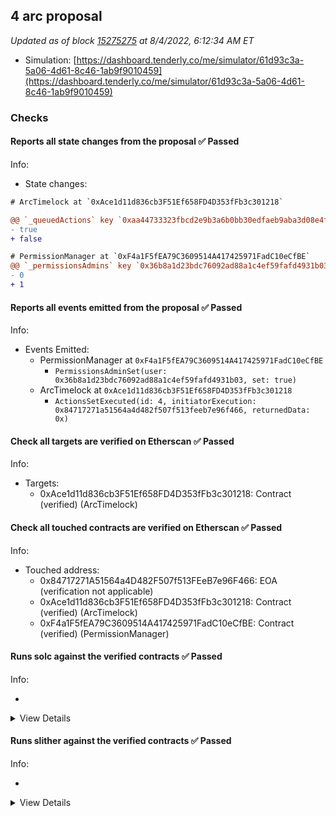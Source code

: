 ## 4 arc proposal

_Updated as of block [15275275](https://etherscan.io/block/15275275) at 8/4/2022, 6:12:34 AM ET_

- Simulation: [https://dashboard.tenderly.co/me/simulator/61d93c3a-5a06-4d61-8c46-1ab9f9010459](https://dashboard.tenderly.co/me/simulator/61d93c3a-5a06-4d61-8c46-1ab9f9010459)

### Checks

#### Reports all state changes from the proposal ✅ Passed

Info:

- State changes:

```diff
# ArcTimelock at `0xAce1d11d836cb3F51Ef658FD4D353fFb3c301218`

@@ `_queuedActions` key `0xaa44733323fbcd2e9b3a6b0bb30edfaeb9aba3d08e4f1962fff762bd2581aa3c` @@
- true
+ false

```

```diff
# PermissionManager at `0xF4a1F5fEA79C3609514A417425971FadC10eCfBE`
@@ `_permissionsAdmins` key `0x36b8a1d23bdc76092ad88a1c4ef59fafd4931b03` @@
- 0
+ 1

```

#### Reports all events emitted from the proposal ✅ Passed

Info:

- Events Emitted:
  - PermissionManager at `0xF4a1F5fEA79C3609514A417425971FadC10eCfBE`
    - `PermissionsAdminSet(user: 0x36b8a1d23bdc76092ad88a1c4ef59fafd4931b03, set: true)`
  - ArcTimelock at `0xAce1d11d836cb3F51Ef658FD4D353fFb3c301218`
    - `ActionsSetExecuted(id: 4, initiatorExecution: 0x84717271a51564a4d482f507f513feeb7e96f466, returnedData: 0x)`

#### Check all targets are verified on Etherscan ✅ Passed

Info:

- Targets:
  - 0xAce1d11d836cb3F51Ef658FD4D353fFb3c301218: Contract (verified) (ArcTimelock)

#### Check all touched contracts are verified on Etherscan ✅ Passed

Info:

- Touched address:
  - 0x84717271A51564a4D482F507f513FEeB7e96F466: EOA (verification not applicable)
  - 0xAce1d11d836cb3F51Ef658FD4D353fFb3c301218: Contract (verified) (ArcTimelock)
  - 0xF4a1F5fEA79C3609514A417425971FadC10eCfBE: Contract (verified) (PermissionManager)

#### Runs solc against the verified contracts ✅ Passed

Info:

-

<details>
<summary>View Details</summary>
No compiler warnings for ArcTimelock at `0xAce1d11d836cb3F51Ef658FD4D353fFb3c301218`
- Compiler warnings for PermissionManager at `0xF4a1F5fEA79C3609514A417425971FadC10eCfBE`

<details>
<summary>View warnings for PermissionManager at `0xF4a1F5fEA79C3609514A417425971FadC10eCfBE`</summary>

```
WARNING:CryticCompile:Warning: contracts/interfaces/IPermissionManager.sol: Warning: SPDX license identifier not provided in source file. Before publishing, consider adding a comment containing "SPDX-License-Identifier: <SPDX-License>" to each source file. Use "SPDX-License-Identifier: UNLICENSED" for non-open-source code. Please see https://spdx.org for more information.

Warning: contracts/protocol/configuration/PermissionManager.sol: Warning: SPDX license identifier not provided in source file. Before publishing, consider adding a comment containing "SPDX-License-Identifier: <SPDX-License>" to each source file. Use "SPDX-License-Identifier: UNLICENSED" for non-open-source code. Please see https://spdx.org for more information.


```

</details>

</details>

#### Runs slither against the verified contracts ✅ Passed

Info:

-

<details>
<summary>View Details</summary>
Slither report for ArcTimelock at `0xAce1d11d836cb3F51Ef658FD4D353fFb3c301218`

<details>
<summary>View report for ArcTimelock at `0xAce1d11d836cb3F51Ef658FD4D353fFb3c301218`</summary>

```
[91m
TimelockExecutorBase.executeDelegateCall(address,bytes) (contracts/timelock/TimelockExecutorBase.sol#198-209) uses delegatecall to a input-controlled function id
	- (success,resultData) = target.delegatecall(data) (contracts/timelock/TimelockExecutorBase.sol#207)
Reference: https://github.com/crytic/slither/wiki/Detector-Documentation#controlled-delegatecall[0m
[92m
TimelockExecutorBase.updateGuardian(address).guardian (contracts/timelock/TimelockExecutorBase.sol#125) lacks a zero-check on :
		- _guardian = guardian (contracts/timelock/TimelockExecutorBase.sol#127)
TimelockExecutorBase.executeDelegateCall(address,bytes).target (contracts/timelock/TimelockExecutorBase.sol#198) lacks a zero-check on :
		- (success,resultData) = target.delegatecall(data) (contracts/timelock/TimelockExecutorBase.sol#207)
ArcTimelock.constructor(address,uint256,uint256,uint256,uint256,address).ethereumGovernanceExecutor (contracts/timelock/ArcTimelock.sol#21) lacks a zero-check on :
		- _ethereumGovernanceExecutor = ethereumGovernanceExecutor (contracts/timelock/ArcTimelock.sol#28)
ArcTimelock.updateEthereumGovernanceExecutor(address).ethereumGovernanceExecutor (contracts/timelock/ArcTimelock.sol#53) lacks a zero-check on :
		- _ethereumGovernanceExecutor = ethereumGovernanceExecutor (contracts/timelock/ArcTimelock.sol#55)
Reference: https://github.com/crytic/slither/wiki/Detector-Documentation#missing-zero-address-validation[0m
[92m
TimelockExecutorBase._executeTransaction(address,uint256,string,bytes,uint256,bool) (contracts/timelock/TimelockExecutorBase.sol#274-304) has external calls inside a loop: (success,resultData) = this.executeDelegateCall{value: value}(target,callData) (contracts/timelock/TimelockExecutorBase.sol#298)
TimelockExecutorBase._executeTransaction(address,uint256,string,bytes,uint256,bool) (contracts/timelock/TimelockExecutorBase.sol#274-304) has external calls inside a loop: (success,resultData) = target.call{value: value}(callData) (contracts/timelock/TimelockExecutorBase.sol#301)
Reference: https://github.com/crytic/slither/wiki/Detector-Documentation/#calls-inside-a-loop[0m
[92m
TimelockExecutorBase.execute(uint256) (contracts/timelock/TimelockExecutorBase.sol#48-69) uses timestamp for comparisons
	Dangerous comparisons:
	- require(bool,string)(block.timestamp >= actionsSet.executionTime,TIMELOCK_NOT_FINISHED) (contracts/timelock/TimelockExecutorBase.sol#52)
TimelockExecutorBase.getCurrentState(uint256) (contracts/timelock/TimelockExecutorBase.sol#103-115) uses timestamp for comparisons
	Dangerous comparisons:
	- block.timestamp > actionsSet.executionTime.add(_gracePeriod) (contracts/timelock/TimelockExecutorBase.sol#110)
TimelockExecutorBase._queue(address[],uint256[],string[],bytes[],bool[]) (contracts/timelock/TimelockExecutorBase.sol#219-272) uses timestamp for comparisons
	Dangerous comparisons:
	- require(bool,string)(! isActionQueued(actionHash),DUPLICATED_ACTION) (contracts/timelock/TimelockExecutorBase.sol#251)
Reference: https://github.com/crytic/slither/wiki/Detector-Documentation#block-timestamp[0m
[92m
TimelockExecutorBase._verifyCallResult(bool,bytes) (contracts/timelock/TimelockExecutorBase.sol#324-345) uses assembly
	- INLINE ASM (contracts/timelock/TimelockExecutorBase.sol#337-340)
Reference: https://github.com/crytic/slither/wiki/Detector-Documentation#assembly-usage[0m
[92m
SafeMath.div(uint256,uint256) (contracts/dependencies/SafeMath.sol#101-103) is never used and should be removed
SafeMath.div(uint256,uint256,string) (contracts/dependencies/SafeMath.sol#116-127) is never used and should be removed
SafeMath.mod(uint256,uint256) (contracts/dependencies/SafeMath.sol#140-142) is never used and should be removed
SafeMath.mod(uint256,uint256,string) (contracts/dependencies/SafeMath.sol#155-162) is never used and should be removed
SafeMath.mul(uint256,uint256) (contracts/dependencies/SafeMath.sol#76-88) is never used and should be removed
SafeMath.sub(uint256,uint256) (contracts/dependencies/SafeMath.sol#43-45) is never used and should be removed
SafeMath.sub(uint256,uint256,string) (contracts/dependencies/SafeMath.sol#56-65) is never used and should be removed
Reference: https://github.com/crytic/slither/wiki/Detector-Documentation#dead-code[0m
[92m
Low level call in TimelockExecutorBase.executeDelegateCall(address,bytes) (contracts/timelock/TimelockExecutorBase.sol#198-209):
	- (success,resultData) = target.delegatecall(data) (contracts/timelock/TimelockExecutorBase.sol#207)
Low level call in TimelockExecutorBase._executeTransaction(address,uint256,string,bytes,uint256,bool) (contracts/timelock/TimelockExecutorBase.sol#274-304):
	- (success,resultData) = target.call{value: value}(callData) (contracts/timelock/TimelockExecutorBase.sol#301)
Reference: https://github.com/crytic/slither/wiki/Detector-Documentation#low-level-calls[0m
0xAce1d11d836cb3F51Ef658FD4D353fFb3c301218 analyzed (4 contracts with 78 detectors), 20 result(s) found
```

</details>

- Slither report for PermissionManager at `0xF4a1F5fEA79C3609514A417425971FadC10eCfBE`

<details>
<summary>View report for PermissionManager at `0xF4a1F5fEA79C3609514A417425971FadC10eCfBE`</summary>

```
Warning: contracts/interfaces/IPermissionManager.sol: Warning: SPDX license identifier not provided in source file. Before publishing, consider adding a comment containing "SPDX-License-Identifier: <SPDX-License>" to each source file. Use "SPDX-License-Identifier: UNLICENSED" for non-open-source code. Please see https://spdx.org for more information.

Warning: contracts/protocol/configuration/PermissionManager.sol: Warning: SPDX license identifier not provided in source file. Before publishing, consider adding a comment containing "SPDX-License-Identifier: <SPDX-License>" to each source file. Use "SPDX-License-Identifier: UNLICENSED" for non-open-source code. Please see https://spdx.org for more information.


[92m
Different versions of Solidity are used:
	- Version used: ['0.6.12', '^0.6.0']
	- 0.6.12 (contracts/dependencies/openzeppelin/contracts/Context.sol#2)
	- ^0.6.0 (contracts/dependencies/openzeppelin/contracts/Ownable.sol#3)
	- 0.6.12 (contracts/interfaces/IPermissionManager.sol#1)
	- 0.6.12 (contracts/protocol/configuration/PermissionManager.sol#1)
Reference: https://github.com/crytic/slither/wiki/Detector-Documentation#different-pragma-directives-are-used[0m
[92m
Context._msgData() (contracts/dependencies/openzeppelin/contracts/Context.sol#19-22) is never used and should be removed
Reference: https://github.com/crytic/slither/wiki/Detector-Documentation#dead-code[0m
[92m
Pragma version^0.6.0 (contracts/dependencies/openzeppelin/contracts/Ownable.sol#3) allows old versions
Reference: https://github.com/crytic/slither/wiki/Detector-Documentation#incorrect-versions-of-solidity[0m
[92m
Variable PermissionManager._users (contracts/protocol/configuration/PermissionManager.sol#18) is not in mixedCase
Variable PermissionManager._permissionsAdmins (contracts/protocol/configuration/PermissionManager.sol#19) is not in mixedCase
Reference: https://github.com/crytic/slither/wiki/Detector-Documentation#conformance-to-solidity-naming-conventions[0m
[92m
Redundant expression "this (contracts/dependencies/openzeppelin/contracts/Context.sol#20)" inContext (contracts/dependencies/openzeppelin/contracts/Context.sol#14-23)
Reference: https://github.com/crytic/slither/wiki/Detector-Documentation#redundant-statements[0m
[92m
owner() should be declared external:
	- Ownable.owner() (contracts/dependencies/openzeppelin/contracts/Ownable.sol#36-38)
renounceOwnership() should be declared external:
	- Ownable.renounceOwnership() (contracts/dependencies/openzeppelin/contracts/Ownable.sol#55-58)
transferOwnership(address) should be declared external:
	- Ownable.transferOwnership(address) (contracts/dependencies/openzeppelin/contracts/Ownable.sol#64-68)
isPermissionsAdmin(address) should be declared external:
	- PermissionManager.isPermissionsAdmin(address) (contracts/protocol/configuration/PermissionManager.sol#170-172)
Reference: https://github.com/crytic/slither/wiki/Detector-Documentation#public-function-that-could-be-declared-external[0m
0xF4a1F5fEA79C3609514A417425971FadC10eCfBE analyzed (4 contracts with 78 detectors), 10 result(s) found
```

</details>

</details>
